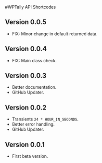 #WPTally API Shortcodes

## Version 0.0.5
- FIX: Minor change in default returned data.

## Version 0.0.4
- FIX: Main class check.

## Version 0.0.3
- Better documentation.
- GitHub Updater.

## Version 0.0.2
- Transients `24 * HOUR_IN_SECONDS`.
- Better error handling.
- GitHub Updater.

## Version 0.0.1
- First beta version.
